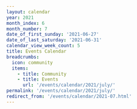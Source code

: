 ```yaml
---
layout: calendar
year: 2021
month_index: 6
month_number: 7
date_of_first_sunday: '2021-06-27'
date_of_last_saturday: '2021-06-31'
calendar_view_week_count: 5
title: Events Calendar
breadcrumbs:
  icon: community
  items:
    - title: Community
    - title: Events
      url: '/events/calendar/2021/july/'
permalink: '/events/calendar/2021/july/'
redirect_from: '/events/calendar/2021-07.html'
---
```

